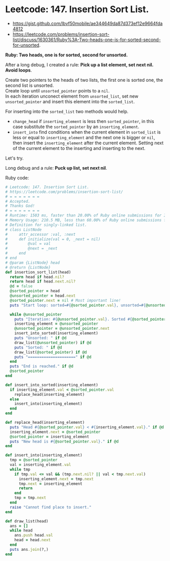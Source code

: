 # Leetcode: 147. Insertion Sort List.

- https://gist.github.com/lbvf50mobile/ae344649da87d373ef12e9664fda4812
- https://leetcode.com/problems/insertion-sort-list/discuss/1630361/Ruby%3A-Two-heads-one-is-for-sorted-second-for-unsorted.
 
**Ruby: Two heads, one is for sorted, second for unsorted.**

After a long debug, I created a rule: **Pick up a list element, set next nil. Avoid loops**.

Create two pointers to the heads of two lists, the first one is sorted one, the second list is unsorted.  
Create loop until `unsorted_pointer` points to a `nil`.   
In each iteration unconect element from `unsorted_list`, set new `unsorted_pointer` and insert this element into the `sorted_list`.   

For inserting into the `sorted_list` two methods would help.
- `change_head` if `inserting_element` is less then `sorted_pointer`, in this case substitute the `sorted_pointer` by an `inserting_element`.
- `insert_into` find conditions when the current element in `sorted_list` is less or equal to `inserting_element` and the next one is bigger or `nil`, then insert the `inserting_element` after the current element. Setting next of the current element to the inserting and inserting to the next.

Let's try.


Long debug and a rule: **Puck up list, set next nil**.

Ruby code:
```Ruby
# Leetcode: 147. Insertion Sort List.
# https://leetcode.com/problems/insertion-sort-list/
# = = = = = = =
# Accepted.
# Thanks God!
# = = = = = = =
# Runtime: 1503 ms, faster than 20.00% of Ruby online submissions for Insertion Sort List.
# Memory Usage: 210.5 MB, less than 60.00% of Ruby online submissions for Insertion Sort List.
# Definition for singly-linked list.
# class ListNode
#     attr_accessor :val, :next
#     def initialize(val = 0, _next = nil)
#         @val = val
#         @next = _next
#     end
# end
# @param {ListNode} head
# @return {ListNode}
def insertion_sort_list(head)
  return head if head.nil?
  return head if head.next.nil?
  @d = false
  @sorted_pointer = head
  @unsorted_pointer = head.next
  @sorted_pointer.next = nil # Most important line!
  puts "Start loop: sorted=#{@sorted_pointer.val}, unsorted=#{@unsorted_pointer.val}." if @d

  while @unsorted_pointer
    puts "Iteration: #{@unsorted_pointer.val}. Sorted #{@sorted_pointer.val}" if @d
    inserting_element = @unsorted_pointer
    @unsorted_pointer = @unsorted_pointer.next
    insert_into_sorted(inserting_element)
    puts "Unsorted: " if @d
    draw_list(@unsorted_pointer) if @d
    puts "Sorted: " if @d
    draw_list(@sorted_pointer) if @d
    puts "=====================" if @d
  end
  puts "End is reached." if @d
  @sorted_pointer
end

def insert_into_sorted(inserting_element)
  if inserting_element.val < @sorted_pointer.val
    replace_head(inserting_element)
  else
    insert_into(inserting_element)
  end
end

def replace_head(inserting_element)
  puts "Head #{@sorted_pointer.val} < #{inserting_element.val}." if @d
  inserting_element.next = @sorted_pointer
  @sorted_pointer = inserting_element
  puts "New head is #{@sorted_pointer.val}." if @d
end

def insert_into(inserting_element)
  tmp = @sorted_pointer
  val = inserting_element.val
  while tmp
    if tmp.val <= val && (tmp.next.nil? || val < tmp.next.val)
      inserting_element.next = tmp.next
      tmp.next = inserting_element
      return 
    end
    tmp = tmp.next
  end
  raise "Cannot find place to insert."
end

def draw_list(head)
  ans = []
  while head
    ans.push head.val
    head = head.next
  end
  puts ans.join(?,)
end

```
